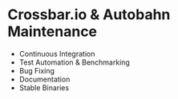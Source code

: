 # Crossbar.io & Autobahn Maintenance

- Continuous Integration
- Test Automation & Benchmarking
- Bug Fixing
- Documentation
- Stable Binaries
